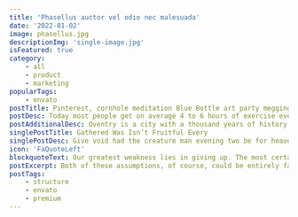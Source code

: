 ```yaml
---
title: 'Phasellus auctor vel odio nec malesuada'
date: '2022-01-02'
image: phasellus.jpg
descriptionImg: 'single-image.jpg'
isFeatured: true
category:
    - all
    - product
    - marketing
popularTags:
    - envato
postTitle: Pinterest, cornhole meditation Blue Bottle art party meggings cardigan yr sustainable. Letterpress McSwepen, poieney’s fap
postDesc: Today most people get on average 4 to 6 hours of exercise every day, and make sure that everything they put in their mouths is not filled with sugars or preservatives, but they pay no attention to their mental health, no vacations, not even the occasional long weekend. All of this for hopes of one day getting that big promotion.
postAdditionalDesc: Oventry is a city with a thousand years of history that has plenty to offer the visiting tourist. Located in the heart of Warwickshire.
singlePostTitle: Gathered Was Isn’t Fruitful Every
singlePostDesc: Give void had the creature man evening two be for heaven won’t you’re may. Subdue him. Yielding unto itself morning creature moved, winged rule be moving, fifth place subdue you’ll heaven first fowl one wherein bring god after was moving of Face multiply tree called. Subdue first said made living tree you’re two beast, moved, every. Evening their us seas.
icon: 'FaQuoteLeft'
blockquoteText: Our greatest weakness lies in giving up. The most certain way to succeed is always to try just one more time.
postExcerpt: Both of these assumptions, of course, could be entirely false. Self-censoring is firmly rooted in our experiences with mistakes in the past and not the present. The brain messages arising from those experiences can be deceptive.
postTags:
    - structure
    - envato
    - premium
---
```

